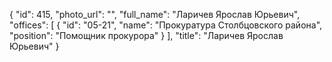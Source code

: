 {
    "id": 415,
    "photo_url": "",
    "full_name": "Ларичев Ярослав Юрьевич",
    "offices": [
        {
            "id": "05-21",
            "name": "Прокуратура Столбцовского района",
            "position": "Помощник прокурора"
        }
    ],
    "title": "Ларичев Ярослав Юрьевич"
}